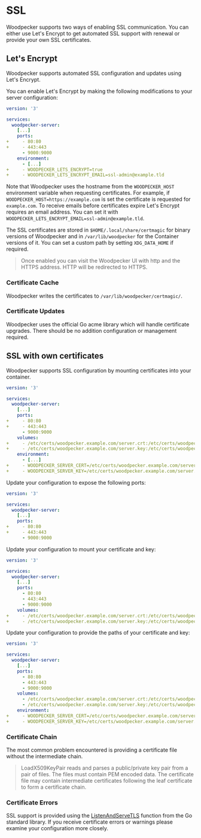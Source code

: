 # SSL

Woodpecker supports two ways of enabling SSL communication. You can either use Let's Encrypt to get automated SSL support with
renewal or provide your own SSL certificates.

## Let's Encrypt

Woodpecker supports automated SSL configuration and updates using Let's Encrypt.

You can enable Let's Encrypt by making the following modifications to your server configuration:

```yaml title="docker-compose.yml"
version: '3'

services:
  woodpecker-server:
    [...]
    ports:
+     - 80:80
+     - 443:443
      - 9000:9000
    environment:
      - [...]
+     - WOODPECKER_LETS_ENCRYPT=true
+     - WOODPECKER_LETS_ENCRYPT_EMAIL=ssl-admin@example.tld
```

Note that Woodpecker uses the hostname from the `WOODPECKER_HOST` environment variable when requesting certificates. For example, if `WOODPECKER_HOST=https://example.com` is set the certificate is requested for `example.com`. To receive emails before certificates expire Let's Encrypt requires an email address. You can set it with `WOODPECKER_LETS_ENCRYPT_EMAIL=ssl-admin@example.tld`.

The SSL certificates are stored in `$HOME/.local/share/certmagic` for binary versions of Woodpecker and in `/var/lib/woodpecker` for the Container versions of it. You can set a custom path by setting `XDG_DATA_HOME` if required.

> Once enabled you can visit the Woodpecker UI with http and the HTTPS address. HTTP will be redirected to HTTPS.

### Certificate Cache

Woodpecker writes the certificates to `/var/lib/woodpecker/certmagic/`.

### Certificate Updates

Woodpecker uses the official Go acme library which will handle certificate upgrades. There should be no addition configuration or management required.

## SSL with own certificates

Woodpecker supports SSL configuration by mounting certificates into your container.

```yaml title="docker-compose.yml"
version: '3'

services:
  woodpecker-server:
    [...]
    ports:
+     - 80:80
+     - 443:443
      - 9000:9000
    volumes:
+     - /etc/certs/woodpecker.example.com/server.crt:/etc/certs/woodpecker.example.com/server.crt
+     - /etc/certs/woodpecker.example.com/server.key:/etc/certs/woodpecker.example.com/server.key
    environment:
      - [...]
+     - WOODPECKER_SERVER_CERT=/etc/certs/woodpecker.example.com/server.crt
+     - WOODPECKER_SERVER_KEY=/etc/certs/woodpecker.example.com/server.key
```

Update your configuration to expose the following ports:

```yaml title="docker-compose.yml"
version: '3'

services:
  woodpecker-server:
    [...]
    ports:
+     - 80:80
+     - 443:443
      - 9000:9000
```

Update your configuration to mount your certificate and key:

```yaml title="docker-compose.yml"
version: '3'

services:
  woodpecker-server:
    [...]
    ports:
      - 80:80
      - 443:443
      - 9000:9000
    volumes:
+     - /etc/certs/woodpecker.example.com/server.crt:/etc/certs/woodpecker.example.com/server.crt
+     - /etc/certs/woodpecker.example.com/server.key:/etc/certs/woodpecker.example.com/server.key
```

Update your configuration to provide the paths of your certificate and key:

```yaml title="docker-compose.yml"
version: '3'

services:
  woodpecker-server:
    [...]
    ports:
      - 80:80
      - 443:443
      - 9000:9000
    volumes:
      - /etc/certs/woodpecker.example.com/server.crt:/etc/certs/woodpecker.example.com/server.crt
      - /etc/certs/woodpecker.example.com/server.key:/etc/certs/woodpecker.example.com/server.key
    environment:
+     - WOODPECKER_SERVER_CERT=/etc/certs/woodpecker.example.com/server.crt
+     - WOODPECKER_SERVER_KEY=/etc/certs/woodpecker.example.com/server.key
```

### Certificate Chain

The most common problem encountered is providing a certificate file without the intermediate chain.

> LoadX509KeyPair reads and parses a public/private key pair from a pair of files. The files must contain PEM encoded data. The certificate file may contain intermediate certificates following the leaf certificate to form a certificate chain.

### Certificate Errors

SSL support is provided using the [ListenAndServeTLS](https://golang.org/pkg/net/http/#ListenAndServeTLS) function from the Go standard library. If you receive certificate errors or warnings please examine your configuration more closely.
